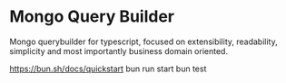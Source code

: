 # Mongo Query Builder
Mongo querybuilder for typescript, focused on extensibility, readability, simplicity and most importantly business domain oriented.

https://bun.sh/docs/quickstart
bun run start
bun test

